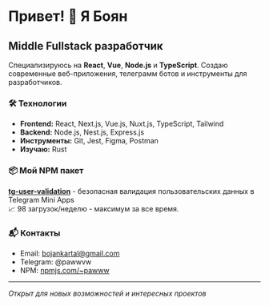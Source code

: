 # Привет! 👋 Я Боян

## Middle Fullstack разработчик

Специализируюсь на **React**, **Vue**, **Node.js** и **TypeScript**. Создаю современные веб-приложения, телеграмм ботов и инструменты для разработчиков.

### 🛠 Технологии

- **Frontend:** React, Next.js, Vue.js, Nuxt.js, TypeScript, Tailwind
- **Backend:** Node.js, Nest.js, Express.js
- **Инструменты:** Git, Jest, Figma, Postman
- **Изучаю:** Rust

### 📦 Мой NPM пакет

**[tg-user-validation](https://www.npmjs.com/package/tg-user-validation)** - безопасная валидация пользовательских данных в Telegram Mini Apps  
📈 98 загрузок/неделю - максимум за все время.

### 📬 Контакты

- Email: bojankartal@gmail.com
- Telegram: @pawwvw
- NPM: [npmjs.com/~pawww](https://www.npmjs.com/~pawww)

---
*Открыт для новых возможностей и интересных проектов*
